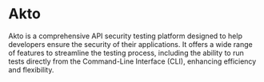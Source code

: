 # Akto
Akto is a comprehensive API security testing platform designed to help developers ensure the security of their applications. It offers a wide range of features to streamline the testing process, including the ability to run tests directly from the Command-Line Interface (CLI), enhancing efficiency and flexibility. 
